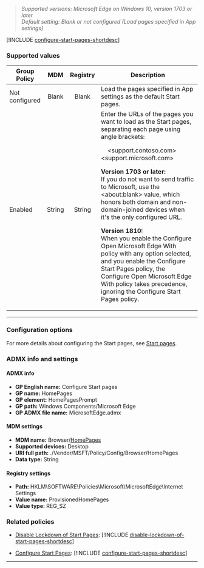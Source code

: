 <!-- ## Configure Start Pages -->
>*Supported versions: Microsoft Edge on Windows 10, version 1703 or later*<br>
>*Default setting:  Blank or not configured (Load pages specified in App settings)*

[!INCLUDE [configure-start-pages-shortdesc](../shortdesc/configure-start-pages-shortdesc.md)]

### Supported values

|Group Policy  |MDM |Registry |Description |
|---|:---:|:---:|---|
|Not configured |Blank |Blank |Load the pages specified in App settings as the default Start pages. | 
|Enabled |String |String |Enter the URLs of the pages you want to load as the Start pages, separating each page using angle brackets:<p><p>&nbsp;&nbsp;&nbsp;&nbsp;\<support.contoso.com\>\<support.microsoft.com\><p>**Version 1703 or later:**<br>If you do not want to send traffic to Microsoft, use the \<about:blank\> value, which honors both domain and non-domain-joined devices when it's the only configured URL.<p>**Version 1810:**<br>When you enable the Configure Open Microsoft Edge With policy with any option selected, and you enable the Configure Start Pages policy, the Configure Open Microsoft Edge With policy takes precedence, ignoring the Configure Start Pages policy.  | 
---

### Configuration options

For more details about configuring the Start pages, see [Start pages](../group-policies/start-pages-gp.md).

### ADMX info and settings
#### ADMX info
- **GP English name:** Configure Start pages
- **GP name:** HomePages
- **GP element:** HomePagesPrompt
- **GP path:** Windows Components/Microsoft Edge
- **GP ADMX file name:** MicrosoftEdge.admx

#### MDM settings
- **MDM name:** Browser/[HomePages](https://docs.microsoft.com/en-us/windows/client-management/mdm/policy-csp-browser#browser-homepages)
- **Supported devices:** Desktop
- **URI full path:** ./Vendor/MSFT/Policy/Config/Browser/HomePages
- **Data type:** String

#### Registry settings
- **Path:** HKLM\SOFTWARE\Policies\Microsoft\MicrosoftEdge\Internet Settings
- **Value name:** ProvisionedHomePages
- **Value type:** REG_SZ


### Related policies

- [Disable Lockdown of Start Pages](#disable-lockdown-of-start-pages-include): [!INCLUDE [disable-lockdown-of-start-pages-shortdesc](../shortdesc/disable-lockdown-of-start-pages-shortdesc.md)]

- [Configure Start Pages](#configure-start-pages-include): [!INCLUDE [configure-start-pages-shortdesc](../shortdesc/configure-start-pages-shortdesc.md)]



<hr>